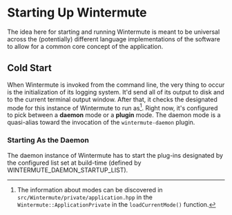 # Starting Up Wintermute

The idea here for starting and running Wintermute is meant to be universal
across the (potentially) different language implementations of the software to
allow for a common core concept of the application.

## Cold Start

When Wintermute is invoked from the command line, the very thing to occur is
the initialization of its logging system. It'd send all of its output to disk
and to the current terminal output window. After that, it checks the
designated mode for this instance of Wintermute to run as[^1]. Right now, it's
configured to pick between a **daemon** mode or a **plugin** mode. The daemon
mode is a quasi-alias toward the invocation of the `wintermute-daemon` plugin.

### Starting As the Daemon

The daemon instance of Wintermute has to start the plug-ins designated by the
configured list set at build-time (defined by WINTERMUTE_DAEMON_STARTUP_LIST).

[^1]: The information about modes can be discovered in
      `src/Wintermute/private/application.hpp` in the
      `Wintermute::ApplicationPrivate` in the `loadCurrentMode()` function.
